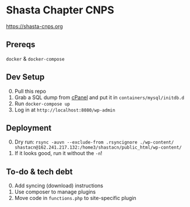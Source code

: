 # Shasta Chapter CNPS

https://shasta-cnps.org

## Prereqs

`docker` & `docker-compose`

## Dev Setup

0. Pull this repo
0. Grab a SQL dump from [cPanel](https://cpanel-box5485.bluehost.com/cpsess1052648888/3rdparty/phpMyAdmin/server_export.php?lang=en) and put it in `containers/mysql/initdb.d`
0. Run `docker-compose up`
0. Log in at `http://localhost:8080/wp-admin`

## Deployment

0. Dry run: `rsync -auvn --exclude-from .rsyncignore ./wp-content/ shastacn@162.241.217.132:/home3/shastacn/public_html/wp-content/`
0. If it looks good, run it without the `-n`!

## To-do & tech debt

0. Add syncing (download) instructions
0. Use composer to manage plugins
0. Move code in `functions.php` to site-specific plugin
